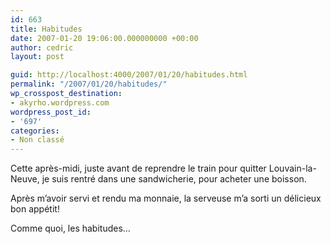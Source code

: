 ```yaml
---
id: 663
title: Habitudes
date: 2007-01-20 19:06:00.000000000 +00:00
author: cedric
layout: post

guid: http://localhost:4000/2007/01/20/habitudes.html
permalink: "/2007/01/20/habitudes/"
wp_crosspost_destination:
- akyrho.wordpress.com
wordpress_post_id:
- '697'
categories:
- Non classé
---
```

Cette après-midi, juste avant de reprendre le train pour quitter Louvain-la-Neuve, je suis rentré dans une sandwicherie, pour acheter une boisson.

Après m’avoir servi et rendu ma monnaie, la serveuse m’a sorti un délicieux bon appétit!

Comme quoi, les habitudes…